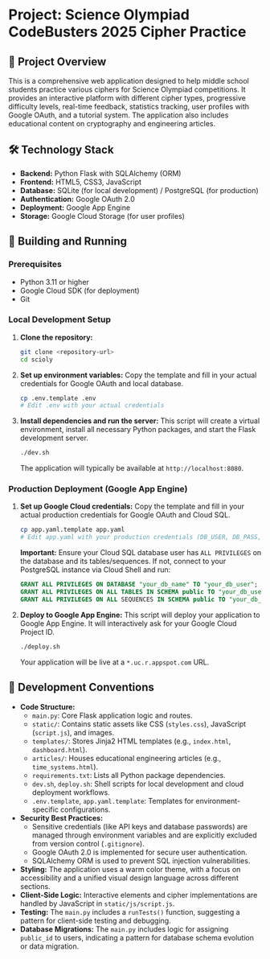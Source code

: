 # Project: Science Olympiad CodeBusters 2025 Cipher Practice

## 📝 Project Overview

This is a comprehensive web application designed to help middle school students practice various ciphers for Science Olympiad competitions. It provides an interactive platform with different cipher types, progressive difficulty levels, real-time feedback, statistics tracking, user profiles with Google OAuth, and a tutorial system. The application also includes educational content on cryptography and engineering articles.

## 🛠️ Technology Stack

*   **Backend:** Python Flask with SQLAlchemy (ORM)
*   **Frontend:** HTML5, CSS3, JavaScript
*   **Database:** SQLite (for local development) / PostgreSQL (for production)
*   **Authentication:** Google OAuth 2.0
*   **Deployment:** Google App Engine
*   **Storage:** Google Cloud Storage (for user profiles)

## 🚀 Building and Running

### Prerequisites

*   Python 3.11 or higher
*   Google Cloud SDK (for deployment)
*   Git

### Local Development Setup

1.  **Clone the repository:**
    ```bash
    git clone <repository-url>
    cd scioly
    ```
2.  **Set up environment variables:**
    Copy the template and fill in your actual credentials for Google OAuth and local database.
    ```bash
    cp .env.template .env
    # Edit .env with your actual credentials
    ```
3.  **Install dependencies and run the server:**
    This script will create a virtual environment, install all necessary Python packages, and start the Flask development server.
    ```bash
    ./dev.sh
    ```
    The application will typically be available at `http://localhost:8080`.

### Production Deployment (Google App Engine)

1.  **Set up Google Cloud credentials:**
    Copy the template and fill in your actual production credentials for Google OAuth and Cloud SQL.
    ```bash
    cp app.yaml.template app.yaml
    # Edit app.yaml with your production credentials (DB_USER, DB_PASS, DB_NAME, DB_HOST, GOOGLE_CLIENT_ID, GOOGLE_CLIENT_SECRET)
    ```
    **Important:** Ensure your Cloud SQL database user has `ALL PRIVILEGES` on the database and its tables/sequences. If not, connect to your PostgreSQL instance via Cloud Shell and run:
    ```sql
    GRANT ALL PRIVILEGES ON DATABASE "your_db_name" TO "your_db_user";
    GRANT ALL PRIVILEGES ON ALL TABLES IN SCHEMA public TO "your_db_user";
    GRANT ALL PRIVILEGES ON ALL SEQUENCES IN SCHEMA public TO "your_db_user";
    ```
2.  **Deploy to Google App Engine:**
    This script will deploy your application to Google App Engine. It will interactively ask for your Google Cloud Project ID.
    ```bash
    ./deploy.sh
    ```
    Your application will be live at a `*.uc.r.appspot.com` URL.

## 📐 Development Conventions

*   **Code Structure:**
    *   `main.py`: Core Flask application logic and routes.
    *   `static/`: Contains static assets like CSS (`styles.css`), JavaScript (`script.js`), and images.
    *   `templates/`: Stores Jinja2 HTML templates (e.g., `index.html`, `dashboard.html`).
    *   `articles/`: Houses educational engineering articles (e.g., `time_systems.html`).
    *   `requirements.txt`: Lists all Python package dependencies.
    *   `dev.sh`, `deploy.sh`: Shell scripts for local development and cloud deployment workflows.
    *   `.env.template`, `app.yaml.template`: Templates for environment-specific configurations.
*   **Security Best Practices:**
    *   Sensitive credentials (like API keys and database passwords) are managed through environment variables and are explicitly excluded from version control (`.gitignore`).
    *   Google OAuth 2.0 is implemented for secure user authentication.
    *   SQLAlchemy ORM is used to prevent SQL injection vulnerabilities.
*   **Styling:** The application uses a warm color theme, with a focus on accessibility and a unified visual design language across different sections.
*   **Client-Side Logic:** Interactive elements and cipher implementations are handled by JavaScript in `static/js/script.js`.
*   **Testing:** The `main.py` includes a `runTests()` function, suggesting a pattern for client-side testing and debugging.
*   **Database Migrations:** The `main.py` includes logic for assigning `public_id` to users, indicating a pattern for database schema evolution or data migration.
